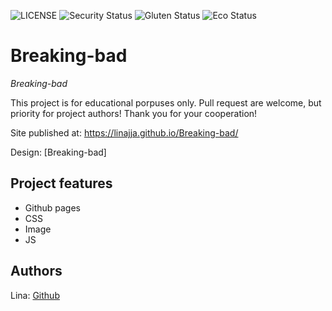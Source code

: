 ![LICENSE](https://img.shields.io/badge/license-MIT-blue.svg?style=flat-square)
![Security Status](https://img.shields.io/security-headers?label=Security&url=https%3A%2F%2Fgithub.com&style=flat-square)
![Gluten Status](https://img.shields.io/badge/Gluten-Free-green.svg)
![Eco Status](https://img.shields.io/badge/ECO-Friendly-green.svg)

# Breaking-bad

_Breaking-bad_

This project is for educational porpuses only. Pull request are welcome, but priority for project authors! Thank you for your cooperation!

Site published at: https://linajja.github.io/Breaking-bad/

Design: [Breaking-bad]

## Project features

-   Github pages
-   CSS
-   Image
-   JS

## Authors

Lina: [Github](https://github.com/linajja)
